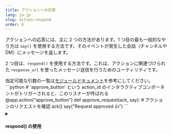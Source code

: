 ```yaml
---
title: アクションへの応答
lang: ja-jp
slug: action-respond
order: 6
---
```


<div class="section-content">

アクションへの応答には、主に 2 つの方法があります。1 つ目の最も一般的なやり方は `say()` を使用する方法です。そのイベントが発生した会話（チャンネルや DM）にメッセージを返します。

2 つ目は、`respond()` を使用する方法です。これは、アクションに関連づけられた `response_url` を使ったメッセージ送信を行うためのユーティリティです。
</div>

<div>
<span class="annotation">指定可能な引数の一覧は<a href="https://slack.dev/bolt-python/api-docs/slack_bolt/kwargs_injection/args.html" target="_blank">モジュールドキュメント</a>を参考にしてください。</span>
```python
# 'approve_button' という action_id のインタラクティブコンポーネントがトリガーされると、このリスナーが呼ばれる
@app.action("approve_button")
def approve_request(ack, say):
    # アクションのリクエストを確認
    ack()
    say("Request approved 👍")
```
</div>

<details class="secondary-wrapper">
<summary class="section-head" markdown="0">
<h4 class="section-head">respond() の使用</h4>
</summary>

<div class="secondary-content" markdown="0">

`respond()` は `response_url` を使って送信するときに便利なメソッドで、これらと同じような動作をします。投稿するメッセージのペイロードには JSON オブジェクトを渡すことができ、メッセージはやり取りの発生元に反映されます。オプションのプロパティとして `response_type`（値は `in_channel` または `ephemeral`）、`replace_original`、`delete_original` などを指定できます。

</div>

```python
# 'user_select' という action_id を持つアクションのトリガーをリッスン
@app.action("user_select")
def select_user(ack, action, respond):
    ack()
    respond(f"You selected <@{action['selected_user']}>")
```

</details>
